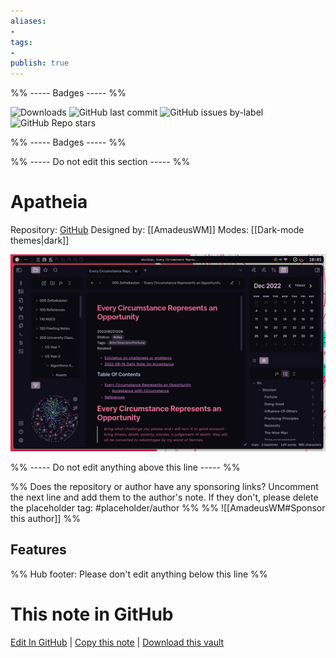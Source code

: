 ```yaml
---
aliases:
- 
tags: 
- 
publish: true
---
```


%% ----- Badges ----- %%

![Downloads](https://img.shields.io/badge/downloads-345-573E7A?style=for-the-badge&logo=)
![GitHub last commit](https://img.shields.io/github/last-commit/AmadeusWM/Obsidian-Apatheia?color=573E7A&label=last%20update&logo=github&style=for-the-badge)
![GitHub issues by-label](https://img.shields.io/github/issues/AmadeusWM/Obsidian-Apatheia/help%20wanted?color=573E7A&logo=github&style=for-the-badge) 
![GitHub Repo stars](https://img.shields.io/github/stars/AmadeusWM/Obsidian-Apatheia?color=573E7A&logo=github&style=for-the-badge)

%% ----- Badges ----- %%

%% ----- Do not edit this section ----- %%

# Apatheia

Repository: [GitHub](https://github.com/AmadeusWM/Obsidian-Apatheia)
Designed by: [[AmadeusWM]]
Modes: [[Dark-mode themes|dark]]



![screenshot](https://github.com/AmadeusWM/Obsidian-Apatheia/raw/main/promo_screenshot.png)

%% ----- Do not edit anything above this line ----- %% 

%% Does the repository or author have any sponsoring links? Uncomment the next line and add them to the author's note. If they don't, please delete the placeholder tag: #placeholder/author %%
%% ![[AmadeusWM#Sponsor this author]] %%


## Features



%% Hub footer: Please don't edit anything below this line %%

# This note in GitHub

<span class="git-footer">[Edit In GitHub](https://github.dev/obsidian-community/obsidian-hub/blob/main/02%20-%20Community%20Expansions/02.05%20All%20Community%20Expansions/Themes/Apatheia.md "git-hub-edit-note") | [Copy this note](https://raw.githubusercontent.com/obsidian-community/obsidian-hub/main/02%20-%20Community%20Expansions/02.05%20All%20Community%20Expansions/Themes/Apatheia.md "git-hub-copy-note") | [Download this vault](https://github.com/obsidian-community/obsidian-hub/archive/refs/heads/main.zip "git-hub-download-vault") </span>
